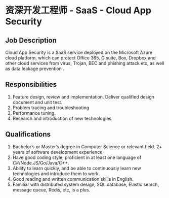 # 资深开发工程师 - SaaS - Cloud App Security


## Job Description

Cloud App Security is a SaaS service deployed on the Microsoft Azure cloud platform, which can protect Office 365, G suite, Box, Dropbox and other cloud services from virus, Trojan, BEC and phishing attack etc, as well as data leakage prevention .


## Responsibilities

1. Feature design, review and implementation. Deliver qualified design document and unit test.
2. Problem tracing and troubleshooting
3. Performance tuning.
4. Research and introduction of new technologies


## Qualifications

1. Bachelor’s or Master’s degree in Computer Science or relevant field. 2+ years of software development experience
2. Have good coding style, proficient in at least one language of C#/Node.JS/Go/Java/C++.
3. Ability to learn quickly, and be able to continuously learn new technologies and introduce them to work.
4. Good reading and written communication skills in English.
5. Familiar with distributed system design, SQL database, Elastic search, message queue, Redis, etc, is a plus.